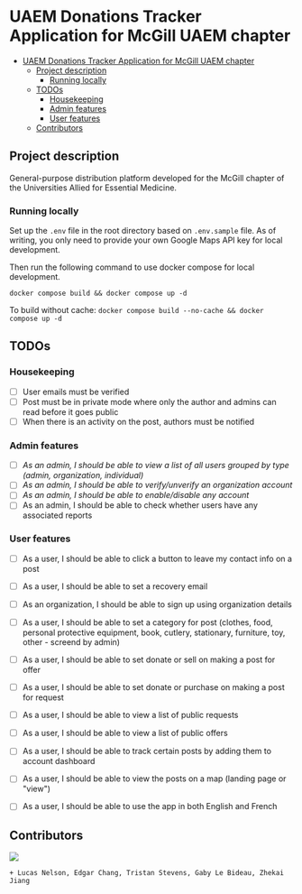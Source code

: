 # UAEM Donations Tracker Application for McGill UAEM chapter

- [UAEM Donations Tracker Application for McGill UAEM chapter](#uaem-donations-tracker-application-for-mcgill-uaem-chapter)
  - [Project description](#project-description)
    - [Running locally](#running-locally)
  - [TODOs](#todos)
    - [Housekeeping](#housekeeping)
    - [Admin features](#admin-features)
    - [User features](#user-features)
  - [Contributors](#contributors)

## Project description

General-purpose distribution platform developed for the McGill chapter of the Universities Allied for Essential Medicine.

### Running locally

Set up the `.env` file in the root directory based on `.env.sample` file. As of writing, you only need to provide your own Google Maps API key for local development.

Then run the following command to use docker compose for local development.

`docker compose build && docker compose up -d`

To build without cache:
`docker compose build --no-cache && docker compose up -d`

## TODOs

### Housekeeping

- [ ] User emails must be verified
- [ ] Post must be in private mode where only the author and admins can read before it goes public
- [ ] When there is an activity on the post, authors must be notified

### Admin features

- [ ] *As an admin, I should be able to view a list of all users grouped by type (admin, organization, individual)*
- [ ] *As an admin, I should be able to verify/unverify an organization account*
- [ ] *As an admin, I should be able to enable/disable any account*
- [ ] As an admin, I should be able to check whether users have any associated reports

### User features

- [ ] As a user, I should be able to click a button to leave my contact info on a post
- [ ] As a user, I should be able to set a recovery email
- [ ] As an organization, I should be able to sign up using organization details
- [ ] As a user, I should be able to set a category for post (clothes, food, personal protective equipment, book, cutlery, stationary, furniture, toy, other - screend by admin)
- [ ] As a user, I should be able to set donate or sell on making a post for offer
- [ ] As a user, I should be able to set donate or purchase on making a post for request
- [ ] As a user, I should be able to view a list of public requests
- [ ] As a user, I should be able to view a list of public offers
- [ ] As a user, I should be able to track certain posts by adding them to account dashboard
- [ ] As a user, I should be able to view the posts on a map (landing page or "view")
- [ ] As a user, I should be able to use the app in both English and French


## Contributors 

[![](https://contrib.rocks/image?repo=uaem-na/donations-tracker)](https://github.com/uaem-na/donations-tracker/graphs/contributors)

`+ Lucas Nelson, Edgar Chang, Tristan Stevens, Gaby Le Bideau, Zhekai Jiang`